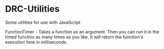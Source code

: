 DRC-Utilities
=============
Some utilities for use with JavaScript

FunctionTimer - Takes a function as an argument. Then you can run it in the timed function as many times as you like. It will return the function's execution time in milliseconds.